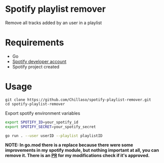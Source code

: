 # Spotify playlist remover
Remove all tracks added by an user in a playlist

# Requirements
* Go
* [Spotify developer account](https://developer.spotify.com/dashboard/login)
* Spotify project created

# Usage

```git
git clone https://github.com/Chillaso/spotify-playlist-remover.git
cd spotify-playlist-remover
```

Export spotify environment variables 
```bash
export SPOTIFY_ID=your_spotify_id
export SPOTIFY_SECRET=your_spotify_secret
```

```bash
go run . --user userID --playlist playlistID
```

**NOTE: In go.mod there is a replace because there were some improvements in my spotify module, but nothing important at all, you can remove it. There is an [PR](https://github.com/zmb3/spotify/pull/119) for my modifications check if it's approved.**
